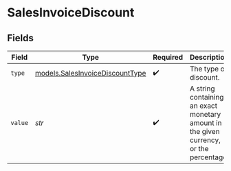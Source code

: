 # SalesInvoiceDiscount


## Fields

| Field                                                                                  | Type                                                                                   | Required                                                                               | Description                                                                            | Example                                                                                |
| -------------------------------------------------------------------------------------- | -------------------------------------------------------------------------------------- | -------------------------------------------------------------------------------------- | -------------------------------------------------------------------------------------- | -------------------------------------------------------------------------------------- |
| `type`                                                                                 | [models.SalesInvoiceDiscountType](../models/salesinvoicediscounttype.md)               | :heavy_check_mark:                                                                     | The type of discount.                                                                  | amount                                                                                 |
| `value`                                                                                | *str*                                                                                  | :heavy_check_mark:                                                                     | A string containing an exact monetary amount in the given currency, or the percentage. | 10.00                                                                                  |
